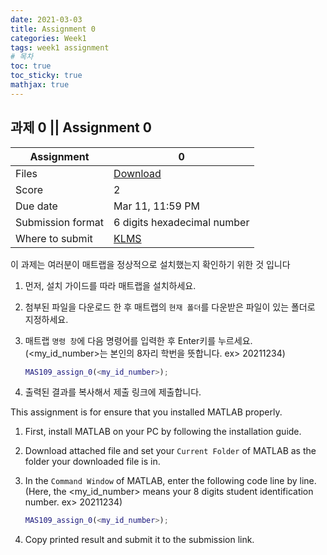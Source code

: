 ```yaml
---
date: 2021-03-03
title: Assignment 0
categories: Week1
tags: week1 assignment
# 목차
toc: true  
toc_sticky: true
mathjax: true
---
```


## 과제 0 || Assignment 0

Assignment | 0
---|---
Files | [Download](<https://klms.kaist.ac.kr/mod/assign/view.php?id=504290>)
Score | 2
Due date | Mar 11, 11:59 PM
Submission format | 6 digits hexadecimal number
Where to submit | [KLMS](<https://klms.kaist.ac.kr/mod/assign/view.php?id=504290>)

이 과제는 여러분이 매트랩을 정상적으로 설치했는지 확인하기 위한 것 입니다 
1. 먼저, 설치 가이드를 따라 매트랩을 설치하세요.
2. 첨부된 파일을 다운로드 한 후 매트랩의 ```현재 폴더```를 다운받은 파일이 있는 폴더로 지정하세요.
3. 매트랩 ```명령 창```에 다음 명령어를 입력한 후 Enter키를 누르세요.\
(<my_id_number>는 본인의 8자리 학번을 뜻합니다. ex> 20211234)

    ```Matlab
    MAS109_assign_0(<my_id_number>);
    ```
4. 출력된 결과를 복사해서 제출 링크에 제출합니다.

This assignment is for ensure that you installed MATLAB properly.
1. First, install MATLAB on your PC by following the installation guide.
2. Download attached file and set your ```Current Folder``` of MATLAB as the folder your downloaded file is in.
3. In the ```Command Window``` of MATLAB, enter the following code line by line.\
(Here, the <my_id_number> means your 8 digits student identification number. ex> 20211234)

    ```Matlab
    MAS109_assign_0(<my_id_number>);
    ```
4. Copy printed result and submit it to the submission link.